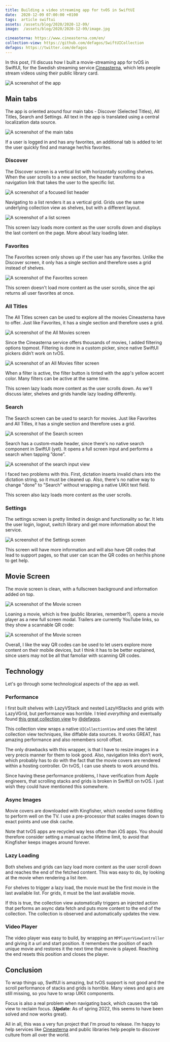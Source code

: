 ```yaml
---
title: Building a video streaming app for tvOS in SwiftUI
date:  2020-12-09 07:00:00 +0100
tags:  article swiftui
assets: /assets/blog/2020/2020-12-09/
image:  /assets/blog/2020/2020-12-09/image.jpg

cineasterna: https://www.cineasterna.com/en/
collection-view: https://github.com/defagos/SwiftUICollection
defagos: https://twitter.com/defagos
---
```


In this post, I'll discuss how I built a movie-streaming app for tvOS in SwiftUI, for the Swedish streaming service [Cineasterna]({{page.cineasterna}}), which lets people stream videos using their public library card.

![A screenshot of the app]({{page.assets}}image.jpg)


## Main tabs

The app is oriented around four main tabs - Discover (Selected Titles), All Titles, Search and Settings. All text in the app is translated using a central localization data source.

![A screenshot of the main tabs]({{page.assets}}tabs.jpg)

If a user is logged in and has any favorites, an additional tab is added to let the user quickly find and manage her/his favorites.


### Discover

The Discover screen is a vertical list with horizontally scrolling shelves. When the user scrolls to a new section, the header transforms to a navigation link that takes the user to the specific list. 

![A screenshot of a focused list header]({{page.assets}}headers.jpg)

Navigating to a list renders it as a vertical grid. Grids use the same underlying collection view as shelves, but with a different layout.

![A screenshot of a list screen]({{page.assets}}list-screen.jpg)

This screen lazy loads more content as the user scrolls down and displays the last content on the page. More about lazy loading later.


### Favorites

The Favorites screen only shows up if the user has any favorites. Unlike the Discover screen, it only has a single section and therefore uses a grid instead of shelves.

![A screenshot of the Favorites screen]({{page.assets}}favorites.jpg)

This screen doesn't load more content as the user scrolls, since the api returns all user favorites at once.


### All Titles

The All Titles screen can be used to explore all the movies Cineasterna have to offer. Just like Favorites, it has a single section and therefore uses a grid.

![A screenshot of the All Movies screen]({{page.assets}}all-movies.jpg)

Since the Cineasterna service offers thousands of movies, I added filtering options topmost. Filtering is done in a custom picker, since native SwiftUI pickers didn’t work on tvOS.

![A screenshot of an All Movies filter screen]({{page.assets}}all-movies-filter.jpg)

When a filter is active, the filter button is tinted with the app's yellow accent color. Many filters can be active at the same time.

This screen lazy loads more content as the user scrolls down. As we'll discuss later, shelves and grids handle lazy loading differently.


### Search

The Search screen can be used to search for movies. Just like Favorites and All Titles, it has a single section and therefore uses a grid.

![A screenshot of the Search screen]({{page.assets}}search.jpg)

Search has a custom-made header, since there's no native search component in SwiftUI (yet). It opens a full screen input and performs a search when tapping ”done”.

![A screenshot of the search input view]({{page.assets}}search-input.jpg)

I faced two problems with this. First, dictation inserts invalid chars into the dictation string, so it must be cleaned up. Also, there's no native way to change "done" to "Search" without wrapping a native UIKit text field.

This screen also lazy loads more content as the user scrolls.


### Settings

The settings screen is pretty limited in design and functionality so far. It lets the user login, logout, switch library and get more information about the service. 

![A screenshot of the Settings screen]({{page.assets}}settings.jpg)

This screen will have more information and will also have QR codes that lead to support pages, so that user can scan the QR codes on her/his phone to get help.


## Movie Screen

The movie screen is clean, with a fullscreen background and information added on top. 

![A screenshot of the Movie screen]({{page.assets}}movie.jpg)

Loaning a movie, which is free (public libraries, remember?), opens a movie player as a new full screen modal. Trailers are currently YouTube links, so they show a scannable QR code:

![A screenshot of the Movie screen]({{page.assets}}movie-qr.jpg)

Overall, I like the way QR codes can be used to let users explore more content on their mobile devices, but I think it has to be better explained, since users may not be all that famoliar with scanning QR codes.


## Technology

Let's go through some technological aspects of the app as well.


### Performance

I first built shelves with LazyVStack and nested LazyHStacks and grids with LazyVGrid, but performance was horrible. I tried *everything* and eventually found [this great collection view]({{page.collection-view}}) by [@defagos]({{page.defagos}}).

This collection view wraps a native `UICollectionView` and uses the latest collection view techniques, like diffable data sources. It works GREAT, has amazing performance and also remembers scroll offset.

The only drawbacks with this wrapper, is that I have to resize images in a very precis manner for them to look good. Also, navigation links don’t work, which probably has to do with the fact that the movie covers are rendered within a hosting controller. On tvOS, I can use sheets to work around this.

Since having these performance problems, I have verification from Apple engineers, that scrolling stacks and grids is broken in SwiftUI on tvOS. I just wish they could have mentioned this somewhere.


### Async Images

Movie covers are downloaded with Kingfisher, which needed some fiddling to perform well on the TV. I use a pre-processor that scales images down to exact points and use disk cache.

Note that tvOS apps are recycled way less often than iOS apps. You should therefore consider setting a manual cache lifetime limit, to avoid that Kingfisher keeps images around forever.


### Lazy Loading

Both shelves and grids can lazy load more content as the user scroll down and reaches the end of the fetched content. This was easy to do, by looking at the movie when rendering a list item. 

For shelves to trigger a lazy load, the movie must be the first movie in the last available list. For grids, it must be the last available movie. 

If this is true, the collection view automatically triggers an injected action that performs an async data fetch and puts more content to the end of the collection. The collection is observed and automatically updates the view.


### Video Player

The video player was easy to build, by wrapping an `MPPlayerViewController` and giving it a url and start position. It remembers the position of each unique movie and restores it the next time that movie is played. Reaching the end resets this position and closes the player.



## Conclusion

To wrap things up, SwiftUI is amazing, but tvOS support is not good and the scroll performance of stacks and grids is horrible. Many views and api:s are still missing, so you have to wrap UIKit components. 

Focus is also a real problem when navigating back, which causes the tab view to reclaim focus. (**Update**: As of spring 2022, this seems to have been solved and now works great).

All in all, this was a very fun project that I'm proud to release. I’m happy to help services like [Cineasterna]({{page.cineasterna}}) and public libraries help people to discover culture from all over the world.